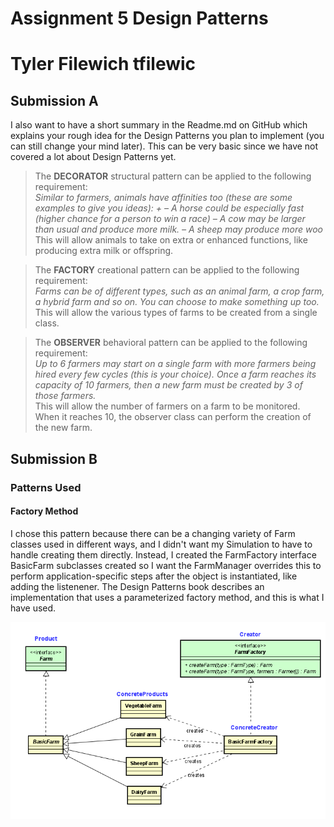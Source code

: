 # Assignment 5  Design Patterns
# Tyler Filewich  tfilewic

## Submission A
I also want to have a short summary in the Readme.md on GitHub which explains your
rough idea for the Design Patterns you plan to implement (you can still change your mind
later). This can be very basic since we have not covered a lot about Design Patterns yet.
>The **DECORATOR** structural pattern can be applied to the following requirement:<br> *Similar to farmers, animals have affinities too (these are some examples to give you ideas): +
– A horse could be especially fast (higher chance for a person to win a race) 
– A cow may be larger than usual and produce more milk.
– A sheep may produce more woo* <br> This will allow animals to take on extra or enhanced functions, like producing extra milk or offspring.

>The **FACTORY** creational pattern can be applied to the following requirement:<br> *Farms can be of different types, such as an animal farm, a crop farm, a hybrid farm and so on. You can choose to make something up too.* <br> This will allow the various types of farms to be created from a single class.

>The **OBSERVER** behavioral pattern can be applied to the following requirement:<br> *Up to 6 farmers may start on a single farm with more farmers being hired every few cycles (this is your choice). Once a farm reaches its capacity of 10 farmers, then a new farm must be created by 3 of those farmers.* <br>  This will allow the number of farmers on a farm to be monitored.  When it reaches 10, the observer class can perform the creation of the new farm.  


## Submission B

### Patterns Used

#### Factory Method

I chose this pattern because there can be a changing variety of Farm classes used in different ways, and I didn't want my Simulation to have to handle creating them directly.  Instead, I created the FarmFactory interface BasicFarm subclasses created so I want the FarmManager overrides this to perform application-specific steps after the object is instantiated, like adding the listenener.  The Design Patterns book describes an implementation that uses a parameterized factory method, and this is what I have used.

![Alt text](image-3.png)
 